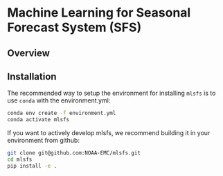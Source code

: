 # Machine Learning for Seasonal Forecast System (SFS)

## Overview

## Installation
The recommended way to setup the environment for installing `mlsfs` is to use `conda` with the environment.yml:
```bash
conda env create -f environment.yml
conda activate mlsfs
````

If you want to actively develop mlsfs, we recommend building it in your environment from github:
```bash
git clone git@github.com:NOAA-EMC/mlsfs.git
cd mlsfs
pip install -e .
````
